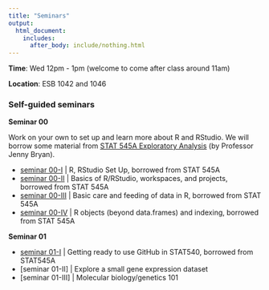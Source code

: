 ```yaml
---
title: "Seminars"
output:
  html_document:
    includes:
      after_body: include/nothing.html
---
```


**Time**: Wed 12pm - 1pm (welcome to come after class around 11am)

**Location**: ESB 1042 and 1046

### Self-guided seminars

**Seminar 00**

Work on your own to set up and learn more about R and RStudio. We will borrow some material from [STAT 545A Exploratory Analysis](https://stat545-ubc.github.io/topics.html) (by Professor Jenny Bryan).

  * [seminar 00-I](https://stat545-ubc.github.io/block000_r-rstudio-install.html) | R, RStudio Set Up, borrowed from STAT 545A
  * [seminar 00-II](https://stat545-ubc.github.io/block002_hello-r-workspace-wd-project.html) | Basics of R/RStudio, workspaces, and projects, borrowed from STAT 545A
  * [seminar 00-III](https://stat545-ubc.github.io/block006_care-feeding-data.html) | Basic care and feeding of data in R, borrowed from STAT 545A
  * [seminar 00-IV](https://stat545-ubc.github.io/block004_basic-r-objects.html) | R objects (beyond data.frames) and indexing, borrowed from STAT 545A
  
**Seminar 01**

  * [seminar 01-I](https://stat545-ubc.github.io/git01_git-install.html) | Getting ready to use GitHub in STAT540, borrowed from STAT545A
  * [seminar 01-II] | Explore a small gene expression dataset
  * [seminar 01-III] | Molecular biology/genetics 101

